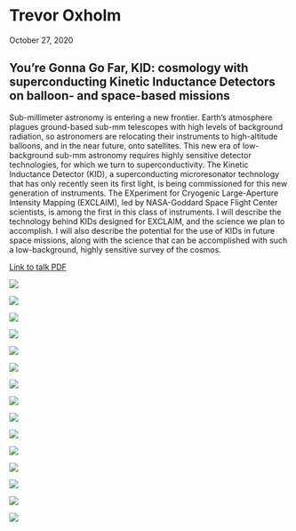 # Trevor Oxholm

October 27, 2020

## You’re Gonna Go Far, KID: cosmology with superconducting Kinetic Inductance Detectors on balloon- and space-based missions

Sub-millimeter astronomy is entering a new frontier. 
Earth’s atmosphere plagues ground-based sub-mm telescopes with high levels of background radiation, so astronomers are relocating their instruments to high-altitude balloons, and in the near future, onto satellites.
This new era of low-background sub-mm astronomy requires highly sensitive detector technologies, for which we turn to superconductivity. 
The Kinetic Inductance Detector (KID), a superconducting microresonator technology that has only recently seen its first light, is being commissioned for this new generation of instruments. 
The EXperiment for Cryogenic Large-Aperture Intensity Mapping (EXCLAIM), led by NASA-Goddard Space Flight Center scientists, is among the first in this class of instruments. 
I will describe the technology behind KIDs designed for EXCLAIM, and the science we plan to accomplish. 
I will also describe the potential for the use of KIDs in future space missions, along with the science that can be accomplished with such a low-background, highly sensitive survey of the cosmos.

<a href="https://rmorgan10.github.io/FROGS/RobMorgan/oxholm_FROGS_KIDS_cosmology.pdf" target="_blank">Link to talk PDF</a>

![](./slides/Slide1.png)

![](./slides/Slide2.png)

![](./slides/Slide3.png)

![](./slides/Slide4.png)

![](./slides/Slide5.png)

![](./slides/Slide6.png)

![](./slides/Slide7.png)

![](./slides/Slide8.png)

![](./slides/Slide9.png)

![](./slides/Slide10.png)

![](./slides/Slide11.png)

![](./slides/Slide12.png)

![](./slides/Slide13.png)

![](./slides/Slide14.png)

![](./slides/Slide15.png)
